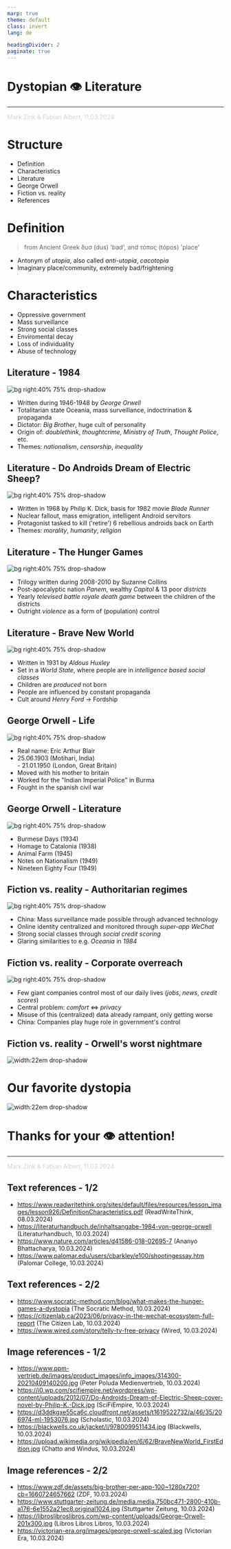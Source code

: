 ```yaml
---
marp: true
theme: default
class: invert
lang: de

headingDivider: 2
paginate: true
---
```


# Dystopian 👁️ Literature

<hr />
<span style="color: lightgrey;">Mark Zink & Fabian Albert, 11.03.2024</span>

# Structure

- Definition
- Characteristics
- Literature
- George Orwell
- Fiction vs. reality
- References

# Definition

> from Ancient Greek δυσ (dus) 'bad', and τόπος (tópos) 'place'

- Antonym of *utopia*, also called *anti-utopia*, *cacotopia*
- Imaginary place/community, extremely bad/frightening

# Characteristics

- Oppressive government
- Mass surveillance
- Strong social classes
- Enviromental decay
- Loss of individuality
- Abuse of technology

## Literature - 1984

<!--
Notizen:
- Protagonist: Winston Smith, Rebell der letztendlich gehirngewaschen wird
- Heutzutage (z.B. im Sinne der Corona-Maßnahmen) gerne umhergeschmissen

Wörter:
- cult of personality: Persönlichkeitskult
- doublethink: Zwiedenken (zwischen Wahrheiten hin-/herschalten)
- thoughtcrime: Gedankenverbrechen
-->

![bg right:40% 75% drop-shadow](assets/books/1984.jpg)

- Written during 1946-1948 by *George Orwell*
- Totalitarian state Oceania, mass surveillance, indoctrination & propaganda
- Dictator: *Big Brother*, huge cult of personality
- Origin of: *doublethink*, *thoughtcrime*, *Ministry of Truth*, *Thought Police*, etc.
- Themes: *nationalism*, *censorship*, *inequality*

## Literature - Do Androids Dream of Electric Sheep?

<!--
Notizen:
- Protagonist: Rick Deckard, hunter
- Androids portrayed as more human(e) than humans

Wörter:
- fallout: Auswirkungen
- servitors: Diener
-->

![bg right:40% 75% drop-shadow](assets/books/do_androids_dream.jpg)

- Written in 1968 by Philip K. Dick, basis for 1982 movie *Blade Runner*
- Nuclear fallout, mass emigration, intelligent Android servitors
- Protagonist tasked to kill ('retire') 6 rebellious androids back on Earth
- Themes: *morality*, *humanity*, *religion*

## Literature - The Hunger Games

<!--
Notizen:
- Propaganda-Aspekt ähnlich 1984
- Aber: Gewalt statt indirekterer Kontrolle

Wörter:
- televised: im Fernsehen ausgestrahlt
- outright: (einfach) offen
-->

![bg right:40% 75% drop-shadow](assets/books/the_hunger_games.jpg)

- Trilogy written during 2008-2010 by Suzanne Collins
- Post-apocalyptic nation *Panem*, wealthy *Capitol* & 13 poor *districts*
- Yearly *televised battle royale death game* between the children of the districts
- Outright *violence* as a form of (population) control

## Literature - Brave New World

<!-- 
classes ranging from Alpha++ to Epsilon --
children are produced not born
Anno Ford, Ford Calendar instead of gregorian
T instead of christian cross (Ford Model T)
Fordship, cult instead of religion, frequent ceremonies (Solidarity Service): In these you start by singing and dancing, take Soma and end with an orgie
Difference to 1984: No violence, people are kept satisfied and their needs fullfilled
-->

![bg right:40% 75% drop-shadow](assets/books/brave_new_world.jpg)

- Written in 1931 by *Aldous Huxley*
- Set in a *World State*, where people are in *intelligence based social classes*
- Children are *produced* not born
- People are influenced by constant propaganda
- Cult around *Henry Ford* &rarr; Fordship

## George Orwell - Life

<!-- 
Born 1903 in British India
moved to England with his mother, privileged education, dropped out of uni
worked for the Indian Imperial Police in Burma
moved back to britain

Some racism can be found, "yellow faces", witnessing tortures and not doing anything or quitting (Shooting an elephant)

Seriously wounded

Rape Allegations, Eric & Us, Jacintha Buddcom
In a postscript added by heir cousin, who inherited the copyrights and letters
-->

![bg right:40% 75% drop-shadow](assets/authors/orwell.jpg)

- Real name: Eric Arthur Blair
- 25.06.1903 (Motihari, India) <br /> - 21.01.1950 (London, Great Britain)
- Moved with his mother to britain
- Worked for the "Indian Imperial Police" in Burma
- Fought in the spanish civil war

## George Orwell - Literature

![bg right:40% 75% drop-shadow](assets/authors/orwell2.jpeg)

- Burmese Days (1934)
- Homage to Catalonia (1938)
- Animal Farm (1945)
- Notes on Nationalism (1949)
- Nineteen Eighty Four (1949)

## Fiction vs. reality - Authoritarian regimes

<!--
Notizen:
- WeChat als Chat-App & Zahlungsmittel
- Beispiel: 'Tiananmen Square 1989'

Wörter:
- glaring: auffallend
-->

![bg right:40% 75% drop-shadow](assets/reality/surveillance.jpg)

- China: Mass surveillance made possible through advanced technology
- Online identity centralized and monitored through *super-app WeChat*
- Strong social classes through *social credit scoring*
- Glaring similarities to e.g. *Oceania* in *1984*

## Fiction vs. reality - Corporate overreach

<!--
Notizen:
- Tendenz: Privatssphäre für Komfort abzugeben
- Abhängigkeit (auch Staats-OPSEC) an externe Unternehmen
- Zu wenig Inzentiven für gute Datensicherheit
- Fragwürdige Moral der Unternehmen, Profit über alles

Wörter:
- rampant: massiv verbreitet
-->

![bg right:40% 75% drop-shadow](assets/reality/data_kraken.jpg)

- Few giant companies control most of our daily lives (*jobs*, *news*, *credit scores*)
- Central problem: *comfort* <=> *privacy*
- Misuse of this (centralized) data already rampant, only getting worse
- China: Companies play huge role in government's control

## Fiction vs. reality - Orwell's worst nightmare

<!--
Notizen:
- TV der Firma Telly, für erste 500.000 Menschen 'kostenlos'
- Spioniert offen Benutzer aus, Kamera & Mikro dabei
- Orwells Perspektive: Menschen stellen freiwillig Abhörgerät ins Zimmer

Wörter:
- bugging device: Abhörgerät
-->

![width:22em drop-shadow](assets/reality/free_tv_spy.png)

# Our favorite dystopia

![width:22em drop-shadow](assets/classroom.jpg)

# Thanks for your 👁️ attention!

<hr />
<span style="color: lightgrey;">Mark Zink & Fabian Albert, 11.03.2024</span>

## Text references - 1/2

- https://www.readwritethink.org/sites/default/files/resources/lesson_images/lesson926/DefinitionCharacteristics.pdf (ReadWriteThink, 08.03.2024)
- https://literaturhandbuch.de/inhaltsangabe-1984-von-george-orwell (Literaturhandbuch, 10.03.2024)
- https://www.nature.com/articles/d41586-018-02695-7 (Ananyo Bhattacharya, 10.03.2024)
- https://www.palomar.edu/users/cbarkley/e100/shootingessay.htm (Palomar College, 10.03.2024)

## Text references - 2/2

- https://www.socratic-method.com/blog/what-makes-the-hunger-games-a-dystopia (The Socratic Method, 10.03.2024)
- https://citizenlab.ca/2023/06/privacy-in-the-wechat-ecosystem-full-report (The Citizen Lab, 10.03.2024)
- https://www.wired.com/story/telly-tv-free-privacy (Wired, 10.03.2024)

## Image references - 1/2

- https://www.ppm-vertrieb.de/images/product_images/info_images/314300-20210409140200.jpg (Peter Poluda Medienvertrieb, 10.03.2024)
- https://i0.wp.com/scifiempire.net/wordpress/wp-content/uploads/2012/07/Do-Androids-Dream-of-Electric-Sheep-cover-novel-by-Philip-K.-Dick.jpg (SciFiEmpire, 10.03.2024)
- https://d3ddkgxe55ca6c.cloudfront.net/assets/t1619522732/a/46/35/206974-ml-1953076.jpg (Scholastic, 10.03.2024)
- https://blackwells.co.uk/jacket/l/9780099511434.jpg (Blackwells, 10.03.2024)
- https://upload.wikimedia.org/wikipedia/en/6/62/BraveNewWorld_FirstEdition.jpg (Chatto and Windus, 10.03.2024)

## Image references - 2/2

- https://www.zdf.de/assets/big-brother-per-app-100~1280x720?cb=1660724657662 (ZDF, 10.03.2024)
- https://www.stuttgarter-zeitung.de/media.media.750bc471-2800-410b-a176-6e1552a21ec8.original1024.jpg (Stuttgarter Zeitung, 10.03.2024)
- https://libroslibroslibros.com/wp-content/uploads/George-Orwell-201x300.jpg (Libros Libros Libros, 10.03.2024)
- https://victorian-era.org/images/george-orwell-scaled.jpg (Victorian Era, 10.03.2024)
